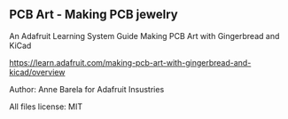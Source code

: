 ## PCB Art - Making PCB jewelry

An Adafruit Learning System Guide Making PCB Art with Gingerbread and KiCad

https://learn.adafruit.com/making-pcb-art-with-gingerbread-and-kicad/overview

Author: Anne Barela for Adafruit Insustries

All files license: MIT

